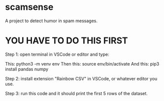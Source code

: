 # scamsense
A project to detect humor in spam messages.

# YOU HAVE TO DO THIS FIRST
Step 1: open terminal in VSCode or editor and type:  

This: python3 -m venv env
Then this: source env/bin/activate
And this: pip3 install pandas numpy

Step 2: install extension "Rainbow CSV" in VSCode, or whatever editor you use. 

Step 3: run this code and it should print the first 5 rows of the dataset. 